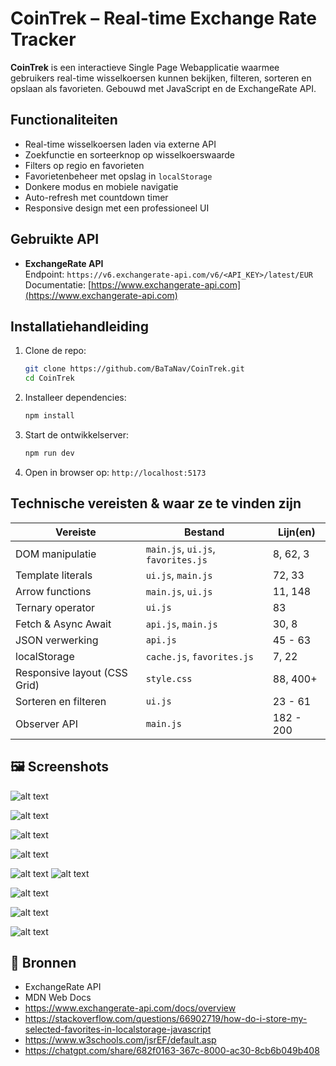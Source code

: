 
# CoinTrek – Real-time Exchange Rate Tracker

**CoinTrek** is een interactieve Single Page Webapplicatie waarmee gebruikers real-time wisselkoersen kunnen bekijken, filteren, sorteren en opslaan als favorieten. Gebouwd met JavaScript en de ExchangeRate API.

## Functionaliteiten

- Real-time wisselkoersen laden via externe API
- Zoekfunctie en sorteerknop op wisselkoerswaarde
- Filters op regio en favorieten
- Favorietenbeheer met opslag in `localStorage`
- Donkere modus en mobiele navigatie
- Auto-refresh met countdown timer
- Responsive design met een professioneel UI

## Gebruikte API

- **ExchangeRate API**  
  Endpoint: `https://v6.exchangerate-api.com/v6/<API_KEY>/latest/EUR`  
  Documentatie: [https://www.exchangerate-api.com](https://www.exchangerate-api.com)

## Installatiehandleiding

1. Clone de repo:
   ```bash
   git clone https://github.com/BaTaNav/CoinTrek.git
   cd CoinTrek
   ```

2. Installeer dependencies:
   ```bash
   npm install
   ```

3. Start de ontwikkelserver:
   ```bash
   npm run dev
   ```

4. Open in browser op: `http://localhost:5173`

## Technische vereisten & waar ze te vinden zijn

| Vereiste                        | Bestand         | Lijn(en) |
|------------------------------- |------------------|----------|
| DOM manipulatie                | `main.js`, `ui.js`, `favorites.js` | 8, 62, 3 |
| Template literals              | `ui.js`, `main.js` | 72, 33 |
| Arrow functions                | `main.js`, `ui.js` | 11, 148 |
| Ternary operator               | `ui.js` | 83 |
| Fetch & Async Await            | `api.js`, `main.js` | 30, 8 |
| JSON verwerking                | `api.js` | 45 - 63 |
| localStorage                   | `cache.js`, `favorites.js` | 7, 22 |
| Responsive layout (CSS Grid)   | `style.css` | 88, 400+ |
| Sorteren en filteren           | `ui.js` | 23 - 61 |
| Observer API                   | `main.js` | 182 - 200 |


## 🖼 Screenshots

![alt text](image.png)

![alt text](image-1.png)

![alt text](image-2.png)

![alt text](image-7.png)

![alt text](image-3.png) ![alt text](image-8.png)

![alt text](image-4.png)

![alt text](image-5.png)

![alt text](image-6.png)


## 📘 Bronnen

- ExchangeRate API
- MDN Web Docs
- https://www.exchangerate-api.com/docs/overview
- https://stackoverflow.com/questions/66902719/how-do-i-store-my-selected-favorites-in-localstorage-javascript
- https://www.w3schools.com/jsrEF/default.asp
- https://chatgpt.com/share/682f0163-367c-8000-ac30-8cb6b049b408

